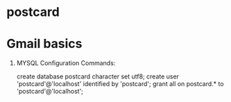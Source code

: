 # postcard
Gmail basics
==============

1. MYSQL Configuration Commands:

	create database postcard character set utf8;
	create user 'postcard'@'localhost' identified by 'postcard';
	grant all on postcard.* to 'postcard'@'localhost';